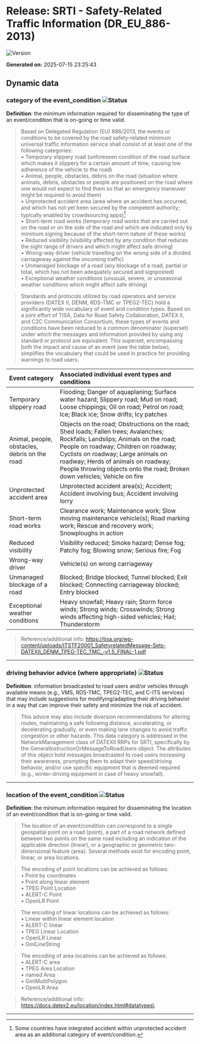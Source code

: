 # Release: SRTI - Safety-Related Traffic Information (DR_EU_886-2013)

![Version](https://img.shields.io/badge/semantic--dictionary-v0.6.0-orange?logo=github)

**Generated on:** 2025-07-15 23:25:43

## Dynamic data

### category of the event_condition ![Status](https://img.shields.io/badge/status-finalised-2196f3)

**Definition**: the minimum information required for disseminating the type of an event/condition that is on-going or time valid.

>Based on Delegated Regulation (EU) 886/2013, the events or conditions to be covered by the road safety-related minimum universal traffic information service shall consist of at least one of the following categories:\
•	Temporary slippery road (unforeseen condition of the road surface which makes it slippery for a certain amount of time, causing low adherence of the vehicle to the road)\
•	Animal, people, obstacles, debris on the road (situation where animals, debris, obstacles or people are positioned on the road where one would not expect to find them so that an emergency maneuver might be required to avoid them)\
•	Unprotected accident area (area where an accident has occurred, and which has not yet been secured by the competent authority; typically enabled by crowdsourcing apps)[^1]\
•	Short-term road works (temporary road works that are carried out on the road or on the side of the road and which are indicated only by minimum signing because of the short-term nature of these works)\
•	Reduced visibility (visibility affected by any condition that reduces the sight range of drivers and which might affect safe driving)\
•	Wrong-way driver (vehicle travelling on the wrong side of a divided carriageway against the oncoming traffic)\
•	Unmanaged blockage of a road (any blockage of a road, partial or total, which has not been adequately secured and signposted)\
•	Exceptional weather conditions (unusual, severe, or unseasonal weather conditions which might affect safe driving)

[^1]: Some countries have integrated accident within unprotected accident area as an additional category of event/condition.

>Standards and protocols utilized by road operators and service providers (DATEX II, DENM, RDS-TMC or TPEG2-TEC) hold a significantly wide vocabulary of event and condition types. Based on a joint effort of TISA, Data for Road Safety Collaboration, DATEX II, and C2C Communication Consortium, these types of events and conditions have been reduced to a common denominator (superset) under which the messages and information provided by using any standard or protocol are equivalent. This superset, encompassing both the impact and cause of an event (see the table below), simplifies the vocabulary that could be used in practice for providing warnings to road users.

| Event category  | Associated individual event types and conditions |
| :------------- |:-------------| 
| Temporary slippery road  | Flooding; Danger of aquaplaning; Surface water hazard; Slippery road; Mud on road; Loose chippings; Oil on road; Petrol on road; Ice; Black ice; Snow drifts; Icy patches  |
| Animal, people, obstacles, debris on the road	 |  Objects on the road; Obstructions on the road; Shed loads; Fallen trees; Avalanches; Rockfalls; Landslips; Animals on the road; People on roadway; Children on roadway; Cyclists on roadway; Large animals on roadway; Herds of animals on roadway; People throwing objects onto the road; Broken down vehicles; Vehicle on fire |
| Unprotected accident area | Unprotected accident area(s); Accident; Accident involving bus; Accident involving lorry |
| Short-term road works | Clearance work; Maintenance work; Slow moving maintenance vehicle(s); Road marking work; Rescue and recovery work; Snowploughs in action |
| Reduced visibility | Visibility reduced; Smoke hazard; Dense fog; Patchy fog; Blowing snow; Serious fire; Fog |
| Wrong-way driver | Vehicle(s) on wrong carriageway |
| Unmanaged blockage of a road | Blocked; Bridge blocked; Tunnel blocked; Exit blocked; Connecting carriageway blocked; Entry blocked |
| Exceptional weather conditions | Heavy snowfall; Heavy rain; Storm force winds; Strong winds; Crosswinds; Strong winds affecting high-sided vehicles; Hail; Thunderstorm |

>Reference/additional info: https://tisa.org/wp-content/uploads/ITSTF20001_SafetyrelatedMessage-Sets-DATEXII_DENM_TPEG-TEC_TMC_-v1.5_FINAL-1.pdf

---
### driving behavior advice (where appropriate) ![Status](https://img.shields.io/badge/status-finalised-2196f3)

**Definition**: information broadcasted to road users and/or vehicles through available means (e.g., VMS, RDS-TMC, TPEG2-TEC, and C-ITS services) that may include suggestions for modifying/adapting their driving behavior in a way that can improve their safety and minimize the risk of accident.

>This advice may also include diversion recommendations for altering routes, maintaining a safe following distance, accelerating, or decelerating gradually, or even making lane changes to avoid traffic congestion or other hazards.
>This data category is addressed in the NetworkManagement class of DATEXII RRPs for SRTI, specifically by the GeneralInstructionOrMessageToRoadUsers object. The attributes of this object hold messages broadcasted to road users increasing their awareness, prompting them to adapt their speed/driving behavior, and/or use specific equipment that is deemed required (e.g., winter-driving equipment in case of heavy snowfall).

---
### location of the event_condition ![Status](https://img.shields.io/badge/status-finalised-2196f3)

**Definition**: the minimum information required for disseminating the location of an event/condition that is on-going or time valid.

>The location of an event/condition can correspond to a single geospatial point on a road (point), a part of a road network defined between two points on the same road including an indication of the applicable direction (linear), or a geographic or geometric two-dimensional feature (area). Several methods exist for encoding point, linear, or area locations.

>The encoding of point locations can be achieved as follows:\
•	Point by coordinates\
•	Point along linear element\
•	TPEG Point Location\
•	ALERT-C Point\
•	OpenLR Point

>The encoding of linear locations can be achieved as follows:\
•	Linear within linear element location\
•	ALERT-C linear\
•	TPEG Linear Location\
•	OpenLR Linear\
•	GmlLineString

>The encoding of area locations can be achieved as follows:\
•	ALERT-C area\
•	TPEG Area Location\
•	named Area\
•	GmlMultiPolygon\
•	OpenLR Area

>Reference/additional info: https://docs.datex2.eu/location/index.html#datatypes\

---
